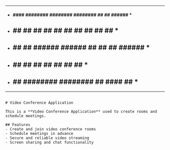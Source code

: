 * * * * * * * * * * * * * * * * * * * * * * * * * * * * * * * * * * * 
*  ####    ####  ######## ######## ########    ##      ## ######    *
*  ## ##  ## ##  ##       ##          ##       ##      ## ##   ##   * 
*  ##   ##   ##  ######   ######      ##       ##      ## ######    *  
*  ##        ##  ##       ##          ##        ##    ##  ##        *  
*  ##        ##  ######## ########    ##          ####    ##        * 
* * * * * * * * * * * * * * * * * * * * * * * * * * * * * * * * * * * 
```

# Video Conference Application

This is a **Video Conference Application** used to create rooms and schedule meetings.

## Features
- Create and join video conference rooms
- Schedule meetings in advance
- Secure and reliable video streaming
- Screen sharing and chat functionality

